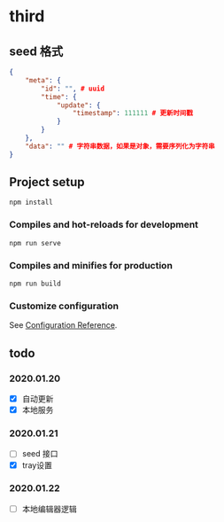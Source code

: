 # third

## seed 格式


``` json
{
    "meta": {
        "id": "", # uuid
        "time": {
            "update": {
                "timestamp": 111111 # 更新时间戳
            }
        }
    },
    "data": "" # 字符串数据，如果是对象，需要序列化为字符串
}
```


## Project setup
```
npm install
```

### Compiles and hot-reloads for development
```
npm run serve
```

### Compiles and minifies for production
```
npm run build
```

### Customize configuration
See [Configuration Reference](https://cli.vuejs.org/config/).




## todo

### 2020.01.20

- [x] 自动更新
- [x] 本地服务

### 2020.01.21

- [ ] seed 接口
- [x] tray设置

### 2020.01.22

- [ ] 本地编辑器逻辑
